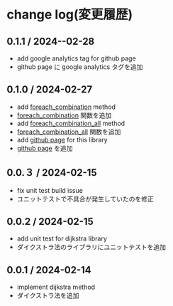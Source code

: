 # change log(変更履歴)

## 0.1.1 / 2024--02-28

- add google analytics tag for github page
- github page に google analytics タグを追加

## 0.1.0 / 2024-02-27

- add [foreach_combination](https://byplayer.github.io/byplayer_cp_library/d5/da2/namespacebcpl.html#a676f38aa58b7120f705c153a99564601) method
- [foreach_combination](https://byplayer.github.io/byplayer_cp_library/d5/da2/namespacebcpl.html#a676f38aa58b7120f705c153a99564601) 関数を追加
- add [foreach_combination_all](https://byplayer.github.io/byplayer_cp_library/d5/da2/namespacebcpl.html#a3955c6a9122d5b6461cf2bcc7457a5c0) method
- [foreach_combination_all](https://byplayer.github.io/byplayer_cp_library/d5/da2/namespacebcpl.html#a3955c6a9122d5b6461cf2bcc7457a5c0) 関数を追加
- add [github page](https://byplayer.github.io/byplayer_cp_library/) for this library
- [github page](https://byplayer.github.io/byplayer_cp_library/) を追加

## 0.0.３ / 2024-02-15

- fix unit test build issue
- ユニットテストで不具合が発生していたのを修正

## 0.0.2 / 2024-02-15

- add unit test for dijkstra library
- ダイクストラ法のライブラリにユニットテストを追加

## 0.0.1 / 2024-02-14

- implement dijkstra method
- ダイクストラ法を追加
